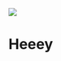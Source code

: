 ![](https://user-images.githubusercontent.com/70109524/111499338-9cd7f000-8721-11eb-8694-de5afdc95d5f.png)



# Heeey

